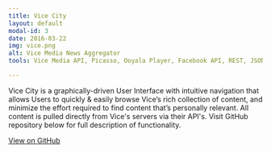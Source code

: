```yaml
---
title: Vice City
layout: default
modal-id: 3
date: 2016-03-22
img: vice.png
alt: Vice Media News Aggregator
tools: Vice Media API, Picasso, Ooyala Player, Facebook API, REST, JSON Java, XML, SQL, Android SDK, Android Studio, Material Design, Git

---
```


Vice City is a graphically-driven User Interface with intuitive navigation that allows Users to quickly & easily browse Vice’s rich collection of content, and minimize the effort required to find content that’s personally relevant.  All content is pulled directly from Vice's servers via their API's. Visit GitHub repository below for full description of functionality.

<div class="center-links">
    <a class="btn btn-md btn-outline github-project-link" href="https://github.com/MikeKwon36/ViceMedia" target="_blank">
        <i class="fa fa-github"></i>
        <span class="small">View on GitHub</span>
    </a>
</div>